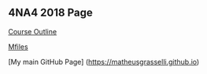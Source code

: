 ## 4NA4 2018 Page

[Course Outline](https://matheusgrasselli.github.io/4NA3_2018/outline_4NA3-18.pdf)

[Mfiles](https://matheusgrasselli.github.io/4NA3_2018/codes/GrasselliPelinovskycodes.zip)

[My main GitHub Page] (https://matheusgrasselli.github.io)
